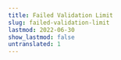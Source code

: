 ```yaml
---
title: Failed Validation Limit
slug: failed-validation-limit
lastmod: 2022-06-30
show_lastmod: false
untranslated: 1
---
```


